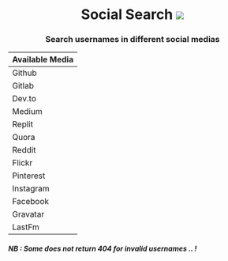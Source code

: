 <h1 align="center"> Social Search <img src="https://img.icons8.com/external-vitaliy-gorbachev-lineal-color-vitaly-gorbachev/30/000000/external-magnifier-infographic-elements-vitaliy-gorbachev-lineal-color-vitaly-gorbachev.png"/> </h1>

<h3 align="center">Search usernames in different social medias </h3>

|Available Media|
| -----------   |
| Github        |
| Gitlab        |
| Dev.to        |
| Medium        |
| Replit        |
| Quora         |
| Reddit        |
| Flickr        |
| Pinterest     |
| Instagram     |
| Facebook      |
| Gravatar      |
| LastFm        |

<h5><b>NB : Some does not return 404 for invalid usernames .. ! </b></h5>
